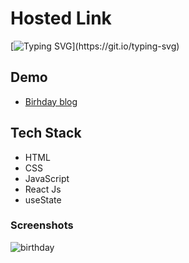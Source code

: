
# Hosted Link
[![Typing SVG](https://readme-typing-svg.demolab.com?font=Fira+Code&pause=1000&color=F7701A&random=false&width=435&lines=Hi!+Guys++%F0%9F%91%8B;This+is+my+Birthday+blog+Project.)](https://git.io/typing-svg)


## Demo


- [Birhday blog](tps://brithday-blog.netlify.app)

## Tech Stack

- HTML
- CSS
- JavaScript
- React Js
- useState

### Screenshots
![birthday](https://github.com/PriyajitMaity/projects/assets/134254753/c4b2a6e7-1327-4e98-9cd4-bc39688b1d7b)

